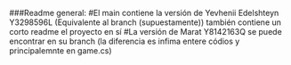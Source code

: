 ###Readme general:
#El main contiene la versión de Yevhenii Edelshteyn Y3298596L (Equivalente al branch (supuestamente)) también contiene un corto readme el proyecto en sí
#La versión de Marat Y8142163Q se puede encontrar en su branch (la diferencia es infima entere códios y principalemnte en game.cs)
